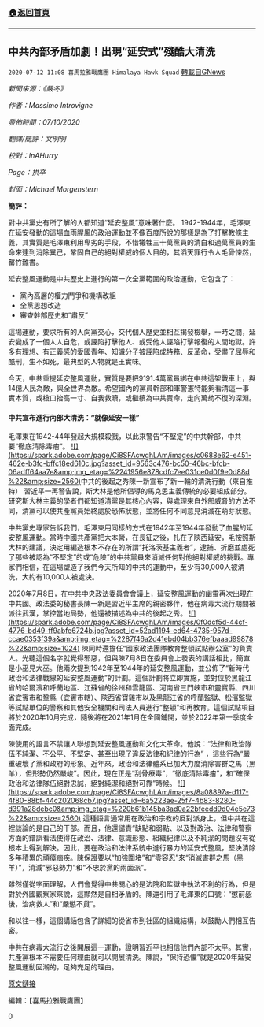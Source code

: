 ###  [:house:返回首頁](https://github.com/ourhimalayas/txt)
---

## 中共內部矛盾加劇！出現“延安式”殘酷大清洗
`2020-07-12 11:08 喜馬拉雅戰鷹團 Himalaya Hawk Squad` [轉載自GNews](https://gnews.org/zh-hant/262917/)

*新聞來源：《嚴冬》*

*作者：Massimo Introvigne*

*發佈時間：07/10/2020*

*翻譯/簡評：文明明*

*校對：InAHurry*

*Page：拱卒*

*封面：Michael Morgenstern*

**簡評：**

對中共黨史有所了解的人都知道“延安整風”意味著什麼。 1942-1944年，毛澤東在延安發動的這場血雨腥風的政治運動並不像百度所說的那樣是為了打擊教條主義，其實質是毛澤東利用卑劣的手段，不惜犧牲三十萬黨員的清白和過萬黨員的生命來達到消除異己，鞏固自己的絕對權威的個人目的，其滔天罪行令人毛骨悚然，罄竹難書。

延安整風運動是中共歷史上進行的第一次全黨範圍的政治運動，它包含了：

- 黨內高層的權力鬥爭和機構改組
- 全黨思想改造
- 審查幹部歷史和“肅反”


這場運動，要求所有的人向黨交心，交代個人歷史並相互揭發檢舉，一時之間，延安變成了一個人人自危，或誣陷打擊他人、或受他人誣陷打擊報復的人間地獄。許多有理想、有正義感的愛國青年、知識分子被誣陷成特務、反革命，受盡了屈辱和酷刑，生不如死，最典型的人物就是王實味。

今天，中共重提延安整風運動，實質是要把9191.4萬黨員綁在中共這架戰車上，與14億人民為敵，與全世界為敵。希望國內的黨員幹部和軍警憲特能夠看清這一事實本質，或槍口抬高一寸、自我救贖，或繼續為中共賣命，走向萬劫不復的深淵。



#### 中共宣布進行內部大清洗：“就像延安一樣” 



毛澤東在1942-44年發起大規模殺戮，以此來警告“不堅定”的中共幹部，中共要“徹底清除毒瘤”。
[!\[\](https://spark.adobe.com/page/Ci8SFAcwghLAm/images/c0688e62-e451-462e-b3fc-bffc18ed610c.jpg?asset_id=9563c476-bc50-46bc-bfcb-06adff64aa7e&amp;img_etag=%2241956e878cdfc7ee031ce0d0f9e0d88d%22&amp;size=2560)](https://spark.adobe.com/page/Ci8SFAcwghLAm/images/c0688e62-e451-462e-b3fc-bffc18ed610c.jpg?asset_id=9563c476-bc50-46bc-bfcb-06adff64aa7e&amp;img_etag=%2241956e878cdfc7ee031ce0d0f9e0d88d%22&amp;size=1024)中共的後起之秀陳一新宣布了新一輪的清洗行動（來自推特） 
習近平一再警告說，斯大林是他所倡導的馬克思主義傳統的必要組成部分。研究斯大林主義的學者們都知道清黨是其核心內容，與處理來自外部威脅的方法不同，清黨可以使共產黨員始終處於恐怖狀態，並將任何不同意見消滅在萌芽狀態。

中共黨史專家告訴我們，毛澤東用同樣的方式在1942年至1944年發動了血腥的延安整風運動。當時中國共產黨把大本營，在長征之後，扎在了陝西延安，毛按照斯大林的建議，決定用編造根本不存在的所謂“托洛茨基主義者”，逮捕、折磨並處死了那些被認為“不堅定”的或“危險”的中共黨員來消滅任何對他絕對權威的挑戰。專家們相信，在這場塑造了我們今天所知的中共的運動中，至少有30,000人被清洗，大約有10,000人被處決。

2020年7月8日，在中共中央政法委員會會議上，延安整風運動的幽靈再次出現在中共國。政法委的秘書長陳一新是習近平主席的親密夥伴，他在病毒大流行期間被派往武漢，掌控當地局勢，他還被描述為中共的後起之秀。
[!\[\](https://spark.adobe.com/page/Ci8SFAcwghLAm/images/0f0dcf5d-44cf-4776-bd49-ff9abfe6724b.jpg?asset_id=52ad1194-ed64-4735-957d-ccae0353f39a&amp;img_etag=%2287f46a2d41ebd04bb376efbaaad99878%22&amp;size=1024)](https://spark.adobe.com/page/Ci8SFAcwghLAm/images/0f0dcf5d-44cf-4776-bd49-ff9abfe6724b.jpg?asset_id=52ad1194-ed64-4735-957d-ccae0353f39a&amp;img_etag=%2287f46a2d41ebd04bb376efbaaad99878%22&amp;size=1024)
陳同時還擔任“國家政法團隊教育整頓試點辦公室”的負責人。光聽這個名字就覺得邪惡，但與陳7月8日在委員會上發表的講話相比，簡直是小巫見大巫。他兩次提到1942年至1944年的延安整風運動，並公佈了“新時代政治和法律戰線的延安整風運動”的計劃。這個計劃將立即實施，並對位於黑龍江省的哈爾濱和呼蘭地區、江蘇省的徐州和雲龍區、河南省三門峽市和靈寶縣、四川省宜賓市和鞏縣（宜賓市轄）、陝西省寶雞市以及黑龍江省的呼蘭監獄、松濱監獄等試點單位的警察和其他安全機關和司法人員進行“整頓”和再教育。這個試點項目將於2020年10月完成，隨後將在2021年1月在全國鋪開，並於2022年第一季度全面完成。

陳使用的語言不禁讓人聯想到延安整風運動和文化大革命。他說：“法律和政治隊伍不純潔、不公平、不堅定、甚至出現了違反法律和紀律的行為” ，這些行為“嚴重破壞了黨和政府的形象。近年來，政治和法律體系已加大力度消除害群之馬（黑羊），但形勢仍然嚴峻”。因此，現在正是“刮骨療毒”，“徹底清除毒瘤”，和“確保政治和法律隊伍絕對忠誠，絕對純潔和絕對可靠”時候。
[!\[\](https://spark.adobe.com/page/Ci8SFAcwghLAm/images/8a08897a-d117-4f80-88bf-44c202068cb7.jpg?asset_id=6a5223ae-25f7-4b83-8280-d391a28debc0&amp;img_etag=%220b61b145ba3ad0a22bfeedd9d04e5e73%22&amp;size=2560)](https://spark.adobe.com/page/Ci8SFAcwghLAm/images/8a08897a-d117-4f80-88bf-44c202068cb7.jpg?asset_id=6a5223ae-25f7-4b83-8280-d391a28debc0&amp;img_etag=%220b61b145ba3ad0a22bfeedd9d04e5e73%22&amp;size=1024)
這種語言通常用在政治和宗教的反對派身上，但中共在這裡談論的是自己的干部。而且，他還譴責“缺點和弱點、以及對政治、法律和警察方面的錯誤看法使得在政治、法律、意識形態、組織紀律以及不純潔的問題沒有從根本上得到解決。因此，要在政治和法律系統中進行暴力的延安式整風，堅決清除多年積累的頑瘴痼疾。陳保證要以“加強圍堵”和“零容忍”來“消滅害群之馬（黑羊）”，消滅“邪惡勢力”和“不忠於黨的兩面派”。

雖然僅從字面理解，人們會覺得中共關心的是法院和監獄中執法不利的行為，但是對於外國觀察家來說，這顯然是自相矛盾的。陳還引用了毛澤東的口號：“懲前毖後，治病救人”和“嚴懲不貸”。

和以往一樣，這個講話包含了詳細的從省市到社區的組織結構，以鼓勵人們相互告密。

中共在病毒大流行之後開展這一運動，證明習近平也相信他們內部不太平。其實，共產黨根本不需要任何理由就可以開展清洗。陳說，“保持恐懼”就是2020年延安整風運動回潮的，足夠充足的理由。

[原文鏈接](https://bitterwinter.org/ccp-announces-major-internal-purge/)

編輯：【喜馬拉雅戰鷹團】

0
